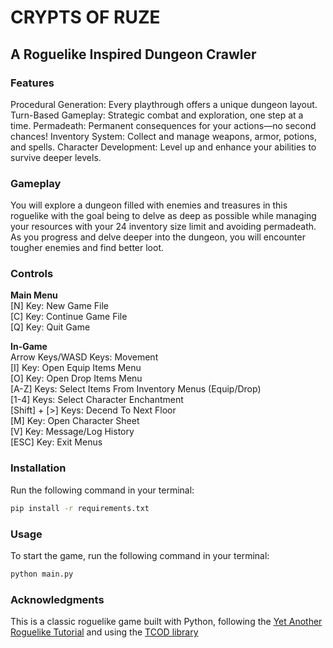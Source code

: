 # CRYPTS OF RUZE
## A Roguelike Inspired Dungeon Crawler


### Features
Procedural Generation: Every playthrough offers a unique dungeon layout.
Turn-Based Gameplay: Strategic combat and exploration, one step at a time.
Permadeath: Permanent consequences for your actions—no second chances!
Inventory System: Collect and manage weapons, armor, potions, and spells.
Character Development: Level up and enhance your abilities to survive deeper levels.


### Gameplay
You will explore a dungeon filled with enemies and treasures in this roguelike with the goal being to delve as deep as possible while managing your resources with your 24 inventory size limit and avoiding permadeath. As you progress and delve deeper into the dungeon, you will encounter tougher enemies and find better loot.


### Controls <br/>
**Main Menu** <br/>
[N] Key: New Game File <br/>
[C] Key: Continue Game File <br/>
[Q] Key: Quit Game <br/>


**In-Game** <br/>
Arrow Keys/WASD Keys: Movement <br/>
[I] Key: Open Equip Items Menu  <br/>
[O] Key: Open Drop Items Menu <br/>
[A-Z] Keys: Select Items From Inventory Menus (Equip/Drop) <br/>
[1-4] Keys: Select Character Enchantment <br/>
[Shift] + [>] Keys: Decend To Next Floor <br/>
[M] Key: Open Character Sheet <br/>
[V] Key: Message/Log History <br/>
[ESC] Key: Exit Menus <br/>


### Installation
Run the following command in your terminal: 
```bash
pip install -r requirements.txt
```

### Usage
To start the game, run the following command in your terminal: 
```bash
python main.py
```

### Acknowledgments
This is a classic roguelike game built with Python, following the [Yet Another Roguelike Tutorial](https://rogueliketutorials.com/tutorials/tcod/v2/) and using the [TCOD library](https://python-tcod.readthedocs.io/en/latest/)
